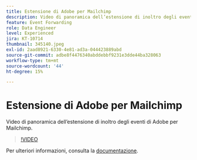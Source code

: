 ```yaml
---
title: Estensione di Adobe per Mailchimp
description: Video di panoramica dell’estensione di inoltro degli eventi di Adobe per Mailchimp.
feature: Event Forwarding
role: Data Engineer
level: Experienced
jira: KT-10714
thumbnail: 345140.jpeg
exl-id: 2aad8921-6330-4e81-ad3a-044423889abd
source-git-commit: adbe8f4476340abddebbf9231e3dde44ba328063
workflow-type: tm+mt
source-wordcount: '44'
ht-degree: 15%

---
```


# Estensione di Adobe per Mailchimp

Video di panoramica dell’estensione di inoltro degli eventi di Adobe per Mailchimp.

>[!VIDEO](https://video.tv.adobe.com/v/345140/?quality=12&learn=on)

Per ulteriori informazioni, consulta la [documentazione](https://experienceleague.adobe.com/docs/experience-platform/tags/extensions/adobe/mailchimp-edge/overview.html).

